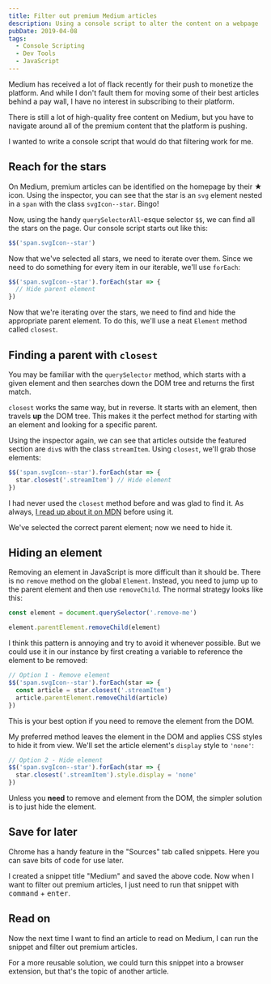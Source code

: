 ```yaml
---
title: Filter out premium Medium articles
description: Using a console script to alter the content on a webpage
pubDate: 2019-04-08
tags:
  - Console Scripting
  - Dev Tools
  - JavaScript
---
```


Medium has received a lot of flack recently for their push to monetize the platform. And while I don't fault them for moving some of their best articles behind a pay wall, I have no interest in subscribing to their platform.

There is still a lot of high-quality free content on Medium, but you have to navigate around all of the premium content that the platform is pushing.

I wanted to write a console script that would do that filtering work for me.

## Reach for the stars

On Medium, premium articles can be identified on the homepage by their ★ icon. Using the inspector, you can see that the star is an `svg` element nested in a `span` with the class `svgIcon--star`. Bingo!

Now, using the handy `querySelectorAll`-esque selector `$$`, we can find all the stars on the page. Our console script starts out like this:

```js
$$('span.svgIcon--star')
```

Now that we've selected all stars, we need to iterate over them. Since we need to do something for every item in our iterable, we'll use `forEach`:

<!-- ```js/0,2 -->
```js
$$('span.svgIcon--star').forEach(star => {
  // Hide parent element
})
```

Now that we're iterating over the stars, we need to find and hide the appropriate parent element. To do this, we'll use a neat `Element` method called `closest`.

## Finding a parent with `closest`

You may be familiar with the `querySelector` method, which starts with a given element and then searches down the DOM tree and returns the first match.

`closest` works the same way, but in reverse. It starts with an element, then travels **up** the DOM tree. This makes it the perfect method for starting with an element and looking for a specific parent.

Using the inspector again, we can see that articles outside the featured section are `div`s with the class `streamItem`. Using `closest`, we'll grab those elements:

<!-- ```js/1 -->
```js
$$('span.svgIcon--star').forEach(star => {
  star.closest('.streamItem') // Hide element
})
```

I had never used the `closest` method before and was glad to find it. As always, [I read up about it on MDN](https://developer.mozilla.org/en-US/docs/Web/API/Element/closest) before using it.

We've selected the correct parent element; now we need to hide it.

## Hiding an element

Removing an element in JavaScript is more difficult than it should be. There is no `remove` method on the global `Element`. Instead, you need to jump up to the parent element and then use `removeChild`. The normal strategy looks like this:

```js
const element = document.querySelector('.remove-me')

element.parentElement.removeChild(element)
```

I think this pattern is annoying and try to avoid it whenever possible. But we could use it in our instance by first creating a variable to reference the element to be removed:

<!-- ```js/2,3 -->
```js
// Option 1 - Remove element
$$('span.svgIcon--star').forEach(star => {
  const article = star.closest('.streamItem')
  article.parentElement.removeChild(article)
})
```

This is your best option if you need to remove the element from the DOM.

My preferred method leaves the element in the DOM and applies CSS styles to hide it from view. We'll set the article element's `display` style to `'none'`:

<!-- ```js/2 -->
```js
// Option 2 - Hide element
$$('span.svgIcon--star').forEach(star => {
  star.closest('.streamItem').style.display = 'none'
})
```

Unless you **need** to remove and element from the DOM, the simpler solution is to just hide the element.

## Save for later

Chrome has a handy feature in the "Sources" tab called snippets. Here you can save bits of code for use later.

I created a snippet title "Medium" and saved the above code. Now when I want to filter out premium articles, I just need to run that snippet with <kbd>command</kbd> + <kbd>enter</kbd>.

## Read on

Now the next time I want to find an article to read on Medium, I can run the snippet and filter out premium articles.

For a more reusable solution, we could turn this snippet into a browser extension, but that's the topic of another article.
